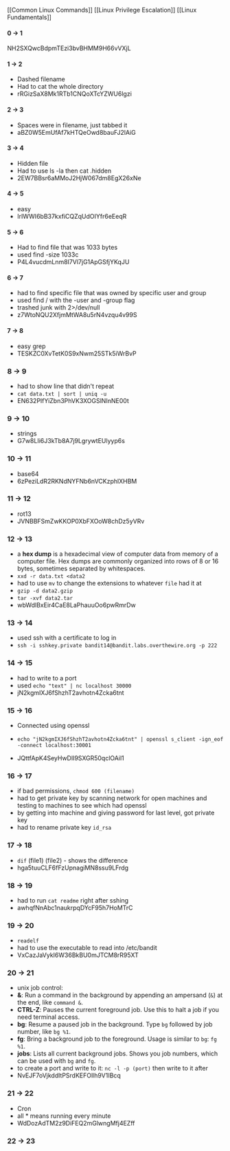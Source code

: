 [[Common Linux Commands]]
[[Linux Privilege Escalation]]
[[Linux Fundamentals]]

#### 0 -> 1
NH2SXQwcBdpmTEzi3bvBHMM9H66vVXjL

#### 1 -> 2
- Dashed filename
- Had to cat the whole directory
- rRGizSaX8Mk1RTb1CNQoXTcYZWU6lgzi
#### 2 -> 3
- Spaces were in filename, just tabbed it
- aBZ0W5EmUfAf7kHTQeOwd8bauFJ2lAiG
#### 3 -> 4
- Hidden file
- Had to use ls -la then cat .hidden
- 2EW7BBsr6aMMoJ2HjW067dm8EgX26xNe
#### 4 -> 5
- easy
- lrIWWI6bB37kxfiCQZqUdOIYfr6eEeqR
#### 5 -> 6
- Had to find file that was 1033 bytes
- used find -size 1033c
- P4L4vucdmLnm8I7Vl7jG1ApGSfjYKqJU
#### 6 -> 7
- had to find specific file that was owned by specific user and group
- used find / with the -user and -group flag
- trashed junk with 2>/dev/null
- z7WtoNQU2XfjmMtWA8u5rN4vzqu4v99S
#### 7 -> 8
- easy grep
- TESKZC0XvTetK0S9xNwm25STk5iWrBvP
### 8 -> 9
- had to show line that didn't repeat
- `cat data.txt | sort | uniq -u`
- EN632PlfYiZbn3PhVK3XOGSlNInNE00t
### 9 -> 10
- strings
- G7w8LIi6J3kTb8A7j9LgrywtEUlyyp6s
### 10 -> 11
- base64
- 6zPeziLdR2RKNdNYFNb6nVCKzphlXHBM
### 11 -> 12
- rot13
- JVNBBFSmZwKKOP0XbFXOoW8chDz5yVRv
### 12 -> 13
- a **hex dump** is a hexadecimal view of computer data from memory of a computer file. Hex dumps are commonly organized into rows of 8 or 16 bytes, sometimes separated by whitespaces.
- `xxd -r data.txt <data2`
- had to use `mv` to change the extensions to whatever `file` had it at
- `gzip -d data2.gzip`
- `tar -xvf data2.tar`
- wbWdlBxEir4CaE8LaPhauuOo6pwRmrDw
### 13 -> 14
- used ssh with a certificate to log in
- `ssh -i sshkey.private bandit14@bandit.labs.overthewire.org -p 222`
### 14 -> 15
- had to write to a port
- used `echo "text" | nc localhost 30000`
- jN2kgmIXJ6fShzhT2avhotn4Zcka6tnt
### 15 -> 16
- Connected using openssl
- `echo "jN2kgmIXJ6fShzhT2avhotn4Zcka6tnt" | openssl s_client -ign_eof -connect localhost:30001` 

- JQttfApK4SeyHwDlI9SXGR50qclOAil1
### 16 -> 17
- if bad permissions, `chmod 600 (filename)`
- had to get private key by scanning network for open machines and testing to machines to see which had openssl
- by getting into machine and giving password for last level, got private key
- had to rename private key `id_rsa` 
### 17 -> 18
- `dif` (file1) (file2) - shows the difference
- hga5tuuCLF6fFzUpnagiMN8ssu9LFrdg
### 18 -> 19
- had to run `cat readme` right after sshing
- awhqfNnAbc1naukrpqDYcF95h7HoMTrC
### 19 -> 20
- `readelf` 
- had to use the executable to read into /etc/bandit
- VxCazJaVykI6W36BkBU0mJTCM8rR95XT
### 20 -> 21
- unix job control: 
- **&**: Run a command in the background by appending an ampersand (`&`) at the end, like `command &`.
- **CTRL-Z**: Pauses the current foreground job. Use this to halt a job if you need terminal access.
- **bg**: Resume a paused job in the background. Type `bg` followed by job number, like `bg %1`.
- **fg**: Bring a background job to the foreground. Usage is similar to `bg`: `fg %1`.
- **jobs**: Lists all current background jobs. Shows you job numbers, which can be used with `bg` and `fg`. 
- to create a port and write to it: `nc -l -p (port)` then write to it after
- NvEJF7oVjkddltPSrdKEFOllh9V1IBcq
### 21 -> 22
- Cron
- all * means running every minute
- WdDozAdTM2z9DiFEQ2mGlwngMfj4EZff
### 22 -> 23






